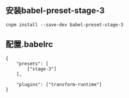 ## 安装babel-preset-stage-3

```
cnpm install --save-dev babel-preset-stage-3
```

## 配置.babelrc

```
{
    "presets": [
        ["stage-3"]
    ],

    "plugins": ["transform-runtime"]
}
```